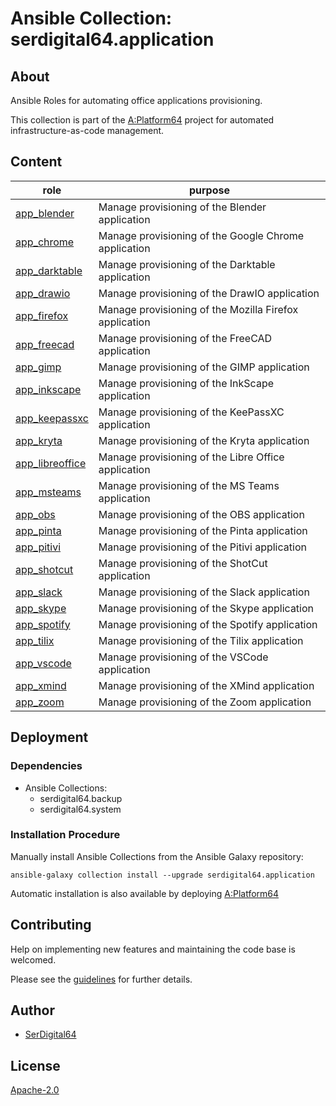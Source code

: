 # Ansible Collection: serdigital64.application

## About

Ansible Roles for automating office applications provisioning.

This collection is part of the [A:Platform64](https://github.com/serdigital64/aplatform64) project for automated infrastructure-as-code management.

## Content

| role                                                                                  | purpose                                                |
| ------------------------------------------------------------------------------------- | ------------------------------------------------------ |
| [app_blender](https://aplatform64.readthedocs.io/en/latest/roles/app_blender)         | Manage provisioning of the Blender application         |
| [app_chrome](https://aplatform64.readthedocs.io/en/latest/roles/app_chrome)           | Manage provisioning of the Google Chrome application   |
| [app_darktable](https://aplatform64.readthedocs.io/en/latest/roles/app_darktable)     | Manage provisioning of the Darktable application       |
| [app_drawio](https://aplatform64.readthedocs.io/en/latest/roles/app_drawio)           | Manage provisioning of the DrawIO application          |
| [app_firefox](https://aplatform64.readthedocs.io/en/latest/roles/app_firefox)         | Manage provisioning of the Mozilla Firefox application |
| [app_freecad](https://aplatform64.readthedocs.io/en/latest/roles/app_freecad)         | Manage provisioning of the FreeCAD application         |
| [app_gimp](https://aplatform64.readthedocs.io/en/latest/roles/app_gimp)               | Manage provisioning of the GIMP application            |
| [app_inkscape](https://aplatform64.readthedocs.io/en/latest/roles/app_inkscape)       | Manage provisioning of the InkScape application        |
| [app_keepassxc](https://aplatform64.readthedocs.io/en/latest/roles/app_keepassxc)     | Manage provisioning of the KeePassXC application       |
| [app_kryta](https://aplatform64.readthedocs.io/en/latest/roles/app_kryta)             | Manage provisioning of the Kryta application           |
| [app_libreoffice](https://aplatform64.readthedocs.io/en/latest/roles/app_libreoffice) | Manage provisioning of the Libre Office application    |
| [app_msteams](https://aplatform64.readthedocs.io/en/latest/roles/app_msteams)         | Manage provisioning of the MS Teams application        |
| [app_obs](https://aplatform64.readthedocs.io/en/latest/roles/app_obs)                 | Manage provisioning of the OBS application             |
| [app_pinta](https://aplatform64.readthedocs.io/en/latest/roles/app_pinta)             | Manage provisioning of the Pinta application           |
| [app_pitivi](https://aplatform64.readthedocs.io/en/latest/roles/app_pitivi)           | Manage provisioning of the Pitivi application          |
| [app_shotcut](https://aplatform64.readthedocs.io/en/latest/roles/app_shotcut)         | Manage provisioning of the ShotCut application         |
| [app_slack](https://aplatform64.readthedocs.io/en/latest/roles/app_slack)             | Manage provisioning of the Slack application           |
| [app_skype](https://aplatform64.readthedocs.io/en/latest/roles/app_skype)             | Manage provisioning of the Skype application           |
| [app_spotify](https://aplatform64.readthedocs.io/en/latest/roles/app_spotify)         | Manage provisioning of the Spotify application         |
| [app_tilix](https://aplatform64.readthedocs.io/en/latest/roles/app_tilix)             | Manage provisioning of the Tilix application           |
| [app_vscode](https://aplatform64.readthedocs.io/en/latest/roles/app_vscode)           | Manage provisioning of the VSCode application          |
| [app_xmind](https://aplatform64.readthedocs.io/en/latest/roles/app_xmind)             | Manage provisioning of the XMind application           |
| [app_zoom](https://aplatform64.readthedocs.io/en/latest/roles/app_zoom)               | Manage provisioning of the Zoom application            |

## Deployment

### Dependencies

- Ansible Collections:
  - serdigital64.backup
  - serdigital64.system

### Installation Procedure

Manually install Ansible Collections from the Ansible Galaxy repository:

```shell
ansible-galaxy collection install --upgrade serdigital64.application
```

Automatic installation is also available by deploying [A:Platform64](https://aplatform64.readthedocs.io/en/latest/#deployment)

## Contributing

Help on implementing new features and maintaining the code base is welcomed.

Please see the [guidelines](https://aplatform64.readthedocs.io/en/latest/contributing/CONTRIBUTING) for further details.

## Author

- [SerDigital64](https://serdigital64.github.io/)

## License

[Apache-2.0](https://www.apache.org/licenses/LICENSE-2.0.txt)
